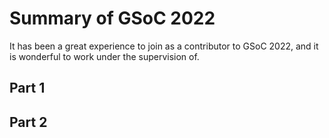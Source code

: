# Summary of GSoC 2022

It has been a great experience to join as a contributor to GSoC 2022, 
and it is wonderful to work under the supervision of. 

## Part 1

## Part 2
